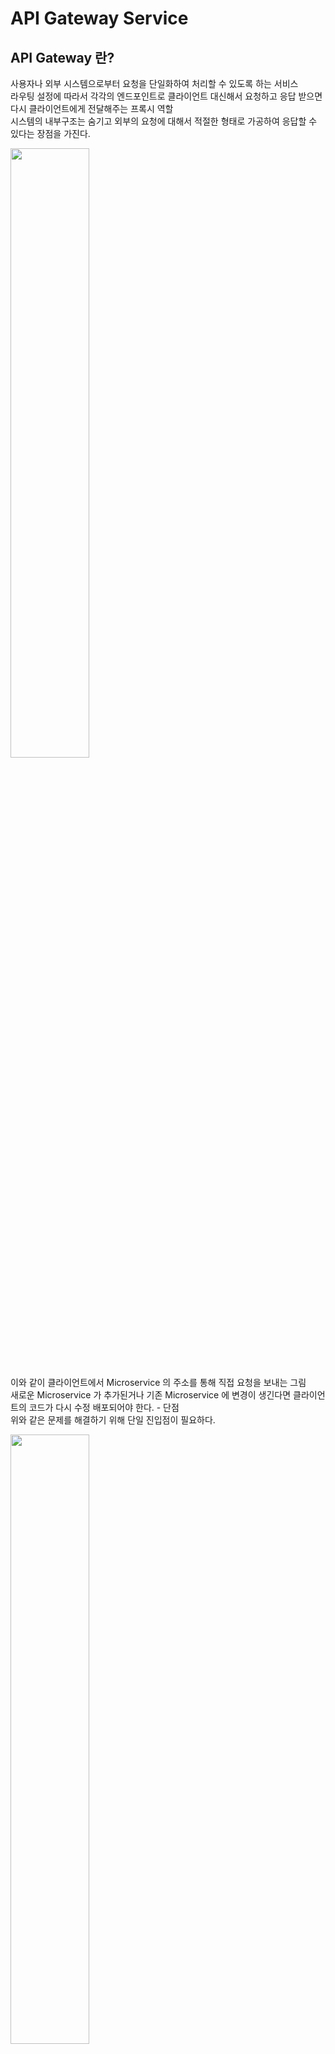 # API Gateway Service
## API Gateway 란?
사용자나 외부 시스템으로부터 요청을 단일화하여 처리할 수 있도록 하는 서비스<br>
라우팅 설정에 따라서 각각의 엔드포인트로 클라이언트 대신해서 요청하고 응답 받으면 다시 클라이언트에게 전달해주는 프록시 역할<br>
시스템의 내부구조는 숨기고 외부의 요청에 대해서 적절한 형태로 가공하여 응답할 수 있다는 장점을 가진다.

<img src="https://github.com/hyewon218/kim-jpa2/assets/126750615/069ff7f0-8fe4-44b2-acb4-0cac4c65b938" width="50%"/><br>

이와 같이 클라이언트에서 Microservice 의 주소를 통해 직접 요청을 보내는 그림<br>
새로운 Microservice 가 추가된거나 기존 Microservice 에 변경이 생긴다면 클라이언트의 코드가 다시 수정 배포되어야 한다. - 단점<br>
위와 같은 문제를 해결하기 위해 단일 진입점이 필요하다.

<img src="https://github.com/hyewon218/kim-jpa2/assets/126750615/f510852b-a8a2-4ce4-a099-b6e43f7b17fa" width="50%"/><br>

그래서 백엔드 계층 중간에 Gateway 를 두고, 각각의 Microservice 로의 요청을 전부 처리

### 장점
- 인증 및 권한 부여에 대한 단일 작업
- 서비스 검색 통합
- 응답 캐싱
- 정책, 회로 차단기 및 Qos 다시 시도
- 속도 제한
- 부하 분산
- 로깅, 추적, 상관 관계
- 헤더, 쿼리 문자열 및 청구 변환
- IP 허용 목록에 추가

### Netflix Ribbon - Load Balancer
#### Spring Cloud 에서의 MSA 간 통신

1. RestTemplate
```java
 new RestTemplate().getForObject("localhost:8080", Test.class, 200);
```
2. Feign Client
```java
 @FeignClient("test")
 public interface TestClient{
     @RequestMapping("/test")
     List<Test>getTest();
 }
```

Load Balancer 를 어디에 구축할지에 대한 고민, 초창기 Spring Cloud 에서는 이러한 Load Balancer 를 해주는 서비스를 위해서 Ribbon 이라는 서비스를 제공

#### Ribbon: Client side Load Balancer

- 비동기 방식에서 호환 문제가 있어 최근에는 잘 사용하지 않는다.
- 서비스 이름으로 호출
- Health Check

<img src="https://github.com/hyewon218/kim-jpa2/assets/126750615/f0e31fc0-d8a0-4121-af4f-d2acd938e608" width="50%"/><br>

## Netflix Zuul
Gateway 역할을 해주는 제품

<img src="https://github.com/hyewon218/kim-jpa2/assets/126750615/6642a7f6-4ac4-48fe-ba2d-342c9a652b82" width="50%"/><br>

## Netflix Zuul - 프로젝트 생성 (Deprecated)
#### first-service - FirstServiceController
```java
@RestController
@RequestMapping("")
@Slf4j
public class FirstServiceController {
    
    @GetMapping("/welcome")
    public String welcome() {
        return "Welcome to the First Service.";
    }
}
```
#### first-service - application.yml
```yaml
server:
  port: 8081


spring:
  application:
    name: my-first-service

eureka:
  client:
    register-with-eureka: false
    fetch-registry: false
```

#### second-service - SecondServiceController
```java
@RestController
@RequestMapping("/")
@Slf4j
public class SecondServiceController {
    @GetMapping("/welcome")
    public String welcome() {
        return "Welcome to the Second Service.";
    }
}
```
```yaml
server:
  port: 8082

spring:
  application:
    name: my-second-service

eureka:
  client:
    register-with-eureka: false
    fetch-registry: false
```

#### zuul-service
```java
@SpringBootApplication
@EnableZuulProxy
public class ZuulServiceApplication {

    public static void main(String[] args) {
        SpringApplication.run(ZuulServiceApplication.class, args);
    }

}
```
```yaml
server:
  port: 8000

spring:
  application:
    name: my-zuul-service

zuul:
  routes:
    first-service:
      path: /first-service/**
      url: http://localhost:8081
    second-service:
      path: /second-service/**
      url: http://localhost:8082
```

- zuul.routes: 라우팅 설정
  - first-service: 임의의 이름
  - path: 사용자의 요청
  - url: 사용자 요청에 대해서 이동할 url


## Netflix Zuul - Filter 적용 (Deprecated)
### ZuulLoggingFilter
```java
@Slf4j
@Component
public class ZuulLoggingFilter extends ZuulFilter {

    @Override
    public Object run() throws ZuulException {
        log.info("**************** printing logs: ");

        RequestContext ctx = RequestContext.getCurrentContext();
        HttpServletRequest request = ctx.getRequest();
        log.info("**************** " + request.getRequestURI());

        return null;
    }

    @Override
    public String filterType() {
        return "pre";
    }

    @Override
    public int filterOrder() {
        return 1;
    }

    @Override
    public boolean shouldFilter() {
        return true;
    }
}
```

- `filterType()`: 사전 필터인지 사후 필터인지에 대한 정의, return "pre" 이므로 사전 필터, return "post" 이면 사후 필터
- `filterOrder()`: 여러 개의 필터가 존재하는 경우 순서를 의미
- `shouldFilter()`: 현재 필터는 원하는 옵션에 따라서 필터로 사용할 수도 하지 않을 수도 있는데, return true 이므로 필터로 사용하겠다는 것
- `run()`: 실제 동작 정의
  - `RequestContext.getCurrentContext();`: 필터에는 Request 객체가 존재하지 않으므로 RequestContext 로부터 Request 정보를 가져와야 한다.
  - HttpServletRequest 를 통해 사용자의 요청 정보를 출력

<br>

## Spring Cloud Gateway 란?

앞에서 사용한 Netflix Zuul 대신 사용할 Gateway / Routing Service<br>
Zuul 1.0 Service 의 기본적인 동기방식을 비동기 방식으로 처리<br>
Zuul 의 스프링의 호환성 문제를 처리

## Spring Cloud Gateway - 프로젝트 생성
### apigateway-service
```yaml
server:
  port: 8000

eureka:
  client:
    register-with-eureka: false
    fetch-registry: false
    service-url:
      defaultZone: http://localhost:8761/eureka

spring:
  application:
    name: apigateway-service
  cloud:
    gateway:
      routes:
        - id: first-service
          uri: http://localhost:8081/
          predicates:
            - Path=/first-service/**
        - id: second-service
          uri: http://localhost:8082/
          predicates:
            - Path=/second-service/**
```
- `cloud.gateway.routes`: 리스트 형태로 라우트 객체를 등록
- `id`: 해당 라우터의 고유값
- `url`: 포워딩될 주소
- `predicates`: 조건절
   - Path: 사용자가 입력한 path 정보가 first-service 로 시작하는 경우


### 📌 주의
<img src="https://github.com/hyewon218/kim-jpa2/assets/126750615/beeb9af5-a87d-4e16-a801-f3d152463c16" width="60%"/><br>
- spring 3.0 이상 추가
<img src="https://github.com/hyewon218/kim-jpa2/assets/126750615/0edc5d02-f4d7-4bd3-8729-dcfc95ab324c" width="90%"/><br>
- spring-boot-starter-webflux<br>

<img src="https://github.com/hyewon218/kim-jpa2/assets/126750615/c665629d-88f3-4ef2-88cf-43c3a9c81782" width="60%"/><br>
- spring-cloud-starter-gateway<br>

<img src="https://github.com/hyewon218/kim-jpa2/assets/126750615/609590cc-ff4d-4739-8992-111f9e658ab5" width="100%"/><br>

기존의 Tomcat 서버가 아닌 Netty 내장 서버가 작동된 것을 볼 수 있다. -> 비동기 방식<br>
위 설정에서 문제점은 http://localhost:8000/first-service/welcome 이와 같이 요청이 들어오면<br> 
리다이렉트를 http://localhost:8081/first-service/welcome 로 해주기 때문에 first-service 에서 맵핑이 되지 않는다.

따라서 기존의 first, second service 의 맵핑 정보를 바꿔주면 된다. -> 이후에 필터를 통해서 사용자의 요청 정보를 변환할 수 있다.

```java
@RestController
@RequestMapping("/first-service")
@Slf4j
public class FirstServiceController { }

@RestController
@RequestMapping("/second-service")
@Slf4j
public class SecondServiceController { }
```

<img src="https://github.com/hyewon218/kim-jpa2/assets/126750615/7db73f50-00f6-4bbf-8d66-89c65fe95c64" width="50%"/><br>
<img src="https://github.com/hyewon218/kim-jpa2/assets/126750615/eab45e2a-98e6-4394-a2b0-404d5e8d5dfb" width="50%"/><br>

<br>

## Spring Cloud Gateway - Filter
Client 가 Spring Cloud Gateway 에 요청을 전달하면 gateway 에서 First? Second?를 판단하고 서비스에 요청을 보낸다.<br>
Gateway 의 작업을 조금 더 확대한다면 Predicate 에 의해 요청의 조건을 분기하고 사전 필터, 사후 필터를 구성(Java Code or Property(yml)를 통해)할 수 있다.

<img src="https://github.com/hyewon218/kim-jpa2/assets/126750615/0e184517-e213-47b1-aa81-4e12ffcba60e" width="70%"/><br>

#### 먼저 필터를 자바 코드를 통해 구성
#### FilterConfig.java
```java
@Configuration
public class FilterConfig {

    @Bean
    public RouteLocator gatewayRoutes(RouteLocatorBuilder builder) {
        return builder.routes()
                .route(r -> r.path("/first-service/**")
                        .filters(f -> f.addRequestHeader("first-request", "first-request-header")
                                .addResponseHeader("first-response", "first-response-header"))
                        .uri("http://localhost:8081"))
                .route(r -> r.path("/second-service/**")
                        .filters(f -> f.addRequestHeader("second-request", "second-request-header")
                                .addResponseHeader("second-response", "second-response-header"))
                        .uri("http://localhost:8082"))
                .build();
    }
}
```
앞에서 yml의 cloud.gateway.routes을 통해 설정한 작업(라우팅 정보 추가)을 자바 코드로 처리하는 방법이며<br>
해당 `path`로 요청이 들어오면 헤더를 추가하여 uri로 포워딩 시켜준다.

#### FirstServiceController, SecondServiceController
```java
@RestController
@RequestMapping("first-service")
@Slf4j
public class FirstServiceController {
    ...

    @GetMapping("/message")
    public String message(@RequestHeader("first-request") String header) {
        log.info(header);
        return "Hello World in First Service.";
    }

}
```
```java
@RestController
@RequestMapping("/second-service")
@Slf4j
public class SecondServiceController {
    ...
    @GetMapping("/message")
    public String message(@RequestHeader("second-request") String header) {
        log.info(header);
        return "Hello World in Second Service.";
    }
}
```
spring cloud gateway 의 filter 에서 추가해준 `request header` 확인
message() 함수가 실행되면 @RequestHeader name에 대한 값을 받아올 것이다.
그 값이 header 안에 저장된다.

<img src="https://github.com/hyewon218/kim-jpa2/assets/126750615/0b0d3fe0-7b2d-47c0-8a27-162e0fd73c4d" width="60%"/><br>
<img src="https://github.com/hyewon218/kim-jpa2/assets/126750615/14949190-7c4b-495f-b4bd-92374e98cf66" width="60%"/><br>

<img src="https://github.com/hyewon218/kim-jpa2/assets/126750615/0b40e791-d140-4169-9d3d-36a4703ed884" width="60%"/><br>
<img src="https://github.com/hyewon218/kim-jpa2/assets/126750615/19b03e3e-7cf7-4df8-ae57-a3f1475e3e81" width="60%"/><br>

<img src="https://github.com/hyewon218/kim-jpa2/assets/126750615/278a7478-2a47-4222-a8d6-d82abf0e48cf" width="80%"/><br>
- `ResponseHeader` 값이 정상적으로 등록이 되었다.

<br>

#### 필터를 설정 파일(yml) 통해 구성
```yaml

...

spring:
  application:
    name: apigateway-service
  cloud:
    gateway:
      routes:
        - id: first-service
          uri: http://localhost:8081/
          predicates:
            - Path=/first-service/**
          filters:
            - AddRequestHeader=first-request, first-request-header2
            - AddResponseHeader=first-response, first-response-header2
        - id: second-service
          uri: http://localhost:8082/
          predicates:
            - Path=/second-service/**
          filters:
            - AddRequestHeader=second-request, second-request-header2
            - AddResponseHeader=second-response, second-response-header2
```

<img src="https://github.com/hyewon218/kim-jpa2/assets/126750615/6bd3a047-7e0b-4bfe-be15-eb34419d5871" width="70%"/><br>
<img src="https://github.com/hyewon218/kim-jpa2/assets/126750615/d6ea5e31-2350-4bd2-aaed-b06b8a207671" width="80%"/><br>

<img src="https://github.com/hyewon218/kim-jpa2/assets/126750615/aa5469ff-e219-4fa7-ac50-d1c65a02fb14" width="80%"/><br>
- postman 테스트

<br> 

## Spring Cloud Gateway - Custom Filter 적용
```java
@Component
@Slf4j
public class CustomFilter extends AbstractGatewayFilterFactory<CustomFilter.Config> {

    public CustomFilter() {
        super(Config.class);
    }

    @Override
    public GatewayFilter apply(Config config) {
        // Custom Pre Filter
        return (exchange, chain) -> {
            ServerHttpRequest request = exchange.getRequest();
            ServerHttpResponse response = exchange.getResponse();

            log.info("Custom PRE filter: request id -> {}", request.getId());

            // Custom Post Filter
            return chain.filter(exchange).then(Mono.fromRunnable(() -> {
                log.info("Custom POST filter: response code -> {}", response.getStatusCode());
            }));
        };
    }


    public static class Config {
        // Put the configuration properties
    }
}
```
- `apply()`: 수행하고자 하는 내용
  - 람다식의 인자값으로 exchange, chain 객체를 받는다.
  - chain(반환) 형태로 작동
  - 예를 들어 pre filter 에서 사용자 로그인 시 받은 JWT 를 검증할 수 있다.
  - 첫번째 매개변수인 `exchange` 를 통해, ServerHttpRequest, ServerHttpResponse 를 가져올 수 있다.
    - Mono 라는 객체는 `WebFlux` 라고 해서 스프링5에서 추가된 기능이다. (비동기 방식으로 서버를 지원할 때 단일값 전달)
    - `Netty` 라는 비동기 내장 서버이므로 ServletRequest, ServletResponse 가 아닌 `ServerHttpRequest`, `ServerHttpResponse` 를 사용해야 한다.
  - then()은 종료되기 전에 수행할 내용

```yaml
...

spring:
  application:
    name: apigateway-service
  cloud:
    gateway:
      routes:
        - id: first-service
          uri: http://localhost:8081/
          predicates:
            - Path=/first-service/**
          filters:
#            - AddRequestHeader=first-request, first-request-header2
#            - AddResponseHeader=first-response, first-response-header2
            - CustomFilter
        - id: second-service
          uri: http://localhost:8082/
          predicates:
            - Path=/second-service/**
          filters:
#            - AddRequestHeader=second-request, second-request-header2
#            - AddResponseHeader=second-response, second-response-header2
            - CustomFilter
```

#### FirstServiceController, SecondServiceController
```java
@RestController
@RequestMapping("first-service")
@Slf4j
public class FirstServiceController {
    

 ...

  @GetMapping("/check")
  public String check() {
    return "Hi, there. This is a message from First Service.";
  }

}
```
```java
@RestController
@RequestMapping("/second-service")
@Slf4j
public class SecondServiceController {
    

 ...

    @GetMapping("/check")
    public String check() {
        return "Hi, there. This is a message from Second Service.";
    }
}
```

<img src="https://github.com/hyewon218/kim-jpa2/assets/126750615/c8adf2e1-84f7-4677-b5ef-5626f14029e4" width="80%"/><br>
<img src="https://github.com/hyewon218/kim-jpa2/assets/126750615/63c4701e-6d63-4d42-806c-564c7c882f49" width="70%"/><br>

<br>

## Spring Cloud Gateway - Global Filter
앞에서 실습한 Custom Filter 와 만드는 방법과 동일하다. <br>
단, 어떤 라우트 정보가 실행된다고 하더라도 공통적으로 실행되는 **공통필터**

(Custom Filter 는 원하는 라우트 정보에 개별적으로 다 등록을 해야만 한다.) 

```java
@Component
@Slf4j
public class GlobalFilter extends AbstractGatewayFilterFactory<GlobalFilter.Config> {

    public GlobalFilter() {
        super(Config.class);
    }


    @Override
    public GatewayFilter apply(Config config) {
        return (((exchange, chain) -> {

            ServerHttpRequest request = exchange.getRequest();
            ServerHttpResponse response = exchange.getResponse();

            log.info("Global Filter baseMessage {}", config.getBaseMessage());
            if (config.isPreLogger()) {
                log.info("Global Filter Start: request id -> {}", request.getId());
            }
            return chain.filter(exchange).then(Mono.fromRunnable(() -> {
                if (config.isPostLogger()) {
                    log.info("Global Filter End: response code -> {}", response.getStatusCode());
                }
            }));
        }));
    }

    @Data
    public static class Config { //inner class

        private String baseMessage;
        private boolean preLogger;
        private boolean postLogger;

    }
}
```
Config.class 의 변수의 초기화는 `application.yml` 파일에서 처리<br>

```yaml

... 
spring:
  application:
    name: apigateway-service
  cloud:
    gateway:
      routes:
        - id: first-service
          uri: http://localhost:8081/
          predicates:
            - Path=/first-service/**
          filters:
#            - AddRequestHeader=first-request, first-request-header2
#            - AddResponseHeader=first-response, first-response-header2
            - CustomFilter
        - id: second-service
          uri: http://localhost:8082/
          predicates:
            - Path=/second-service/**
          filters:
#            - AddRequestHeader=second-request, second-request-header2
#            - AddResponseHeader=second-response, second-response-header2
            - CustomFilter
      default-filters: 
        - name: GlobalFilter
          args:
            baseMessage: Spring Cloud Gateway GlobalFilter
            preLogger: true
            postLogger: true
```
- GlobalFilter는 모든 필터 중 가장 먼저 시작되고 가장 마지막 종료된다.<br>
  <img src="https://github.com/hyewon218/kim-jpa2/assets/126750615/d2683ef7-8bd5-4c86-a907-bf6808f878fe" width="70%"/><br>
  <br>
  <img src="https://github.com/hyewon218/kim-jpa2/assets/126750615/f83513a6-4817-42d9-ba3a-6caec3caa5a6" width="100%"/><br>
  - 글로벌 필터가 종료되기 전에 커스텀 필터가 실행된다. 

뒤에서 환경 설정 정보(application.yml)을 다루는 내용을 배우는데 현재는 yml 이 프로젝트에 내장되어 있는데,<br> 
내장되어 있으므로 변경 시 값을 바꾼 뒤 다시 빌드, 배포, 패키징하는 과정을 해야한다.<br>

yml 이 프로젝트 외부에 존재한다면 수행 중인 Microservice 는 갱신되지 않을 수 있다. 따라서 설정과 실행을 분리하는게 좋다.

<br>

## Spring Cloud Gateway - Custom Filter (Logging)
```java
@Component
@Slf4j
public class LoggingFilter extends AbstractGatewayFilterFactory<LoggingFilter.Config> {

    public LoggingFilter() {
        super(Config.class);
    }

    @Override
    public GatewayFilter apply(Config config) {
        return (exchange, chain) -> {
            ServerHttpRequest request = exchange.getRequest();
            ServerHttpResponse response = exchange.getResponse();

            log.info("Logging Filter baseMessage {}", config.getBaseMessage());
            if (config.isPreLogger()) {
                log.info("Logging Filter Start: request uri -> {}", request.getURI());
            }
            return chain.filter(exchange).then(Mono.fromRunnable(() -> {
                if (config.isPostLogger()) {
                    log.info("Logging Filter End: response code -> {}", response.getStatusCode());
                }
            }));
        };
    }


    @Data
    public static class Config {

        private String baseMessage;
        private boolean preLogger;
        private boolean postLogger;

    }
}
```  
```yaml
...
spring:
  application:
    name: apigateway-service
  cloud:
    gateway:
      default-filters:
        - name: GlobalFilter
          args:
            baseMessage: Spring Cloud Gateway GlobalFilter
            preLogger: true
            postLogger: true
      routes:
        - id: first-service
          uri: http://localhost:8081/
          predicates:
            - Path=/first-service/**
          filters:
#            - AddRequestHeader=first-request, first-request-header2
#            - AddResponseHeader=first-response, first-response-header2
            - CustomFilter
        - id: second-service
          uri: http://localhost:8082/
          predicates:
            - Path=/second-service/**
          filters:
#            - AddRequestHeader=second-request, second-request-header2
#            - AddResponseHeader=second-response, second-response-header2
            - name: CustomFilter
            - name: LoggingFilter
              args:
                baseMessage: Hi, there.
                preLogger: true
                postLogger: true
```

<img src="https://github.com/hyewon218/kim-jpa2/assets/126750615/37a60b4e-2f5a-4db7-babb-4326bdb926ac" width="90%"/><br>
<img src="https://github.com/hyewon218/kim-jpa2/assets/126750615/85bb4bee-8f7f-4489-b398-292f7e76390d" width="80%"/><br>

- Gateway Handler 를 통해서 어떤 요청인지 판단
- Global -> Custom -> Logging 순서로 시작되고 Logging -> Custom -> Global을 순서로 종료된다.
- Proxied Service 는 지금 first-service 와 second-service

<br>

#### 람다식을 풀어서 설명
```java
  @Override
    public GatewayFilter apply(Config config) {

        GatewayFilter filter = new OrderedGatewayFilter((exchange, chain) -> {
            ServerHttpRequest request = exchange.getRequest();
            ServerHttpResponse response = exchange.getResponse();

            log.info("Logging Filter baseMessage {}", config.getBaseMessage());
            
            if (config.isPreLogger()) {
                log.info("Logging Filter Start: request uri -> {}", request.getURI());
            }
            return chain.filter(exchange).then(Mono.fromRunnable(() -> {
                if (config.isPostLogger()) {
                    log.info("Logging Filter End: response code -> {}", response.getStatusCode());
                }
            }));

        }, Ordered.HIGHEST_PRECEDENCE);

        return filter;


    }
```
`new OrderedGatewayFilter()`: 해당 구현체는 생성자로 GatewayFilter 와 순서에 해당하는 Ordered 를 받는다.

- 해당 구현체는 GatewayFilter 를 implements 하므로 filter 를 정의한다.
- Spring 의 `WebFlux` 를 사용하므로 ServerRequest, ServerResponse 를 사용해야하는데<br>
  두 가지 인스턴스를 사용하도록 도와주는 것이 `ServerWebExchange` 객체이다.
- `GatewayFilterChain` 객체를 통해 다양한 필터(pre-filter, post-filter)들을 연결해준다.<br>
   <img src="https://github.com/hyewon218/kim-jpa2/assets/126750615/44c29d5a-eacf-4675-8c61-4f87f1f1eb39" width="60%"/><br>

<img src="https://github.com/hyewon218/kim-jpa2/assets/126750615/ba148a3b-a239-4099-a833-7b44d54ea26c" width="80%"/><br>

- 순서가 달라졌다 ?

<img src="https://github.com/hyewon218/kim-jpa2/assets/126750615/891a10a1-b806-4dab-a03b-45b4b87d4acc" width="60%"/><br>

- 위의 order 파라미터 때문이다.

<br>

## Spring Cloud Gateway - Eureka 연동
Eureka 라는 네이밍 서비스에 Spring Cloud Gateway 를 등록

<img src="https://github.com/hyewon218/kim-jpa2/assets/126750615/6642a7f6-4ac4-48fe-ba2d-342c9a652b82" width="50%"/><br>

클라이언트에서 API gateway 를 통과해서 요청 정보를 보내게 되면 유레카 서버로 전달되어 해당 요청을 분석해서 마이크로서비스의 위치정보를 전달 받아서 해당 정보를 통해 포워딩이 이뤄진다.

```yaml
spring:
  application:
    name: apigateway-service
  cloud:
    gateway:
      default-filters:
        - name: GlobalFilter
          args:
            baseMessage: Spring Cloud Gateway GlobalFilter
            preLogger: true
            postLogger: true
      routes:
        - id: first-service
          uri: lb://MY-FIRST-SERVICE
          predicates:
            - Path=/first-service/**
          filters:
#            - AddRequestHeader=first-request, first-request-header2
#            - AddResponseHeader=first-response, first-response-header2
            - CustomFilter
        - id: second-service
          uri: lb://MY-SECOND-SERVICE
          predicates:
            - Path=/second-service/**
```

- uri 를 보면 lb(load balancer) 뒤에 네이밍 서비스(유레카 서비스)에 등록된 인스턴스 이름을 적어줌을 볼 수 있다.

#### first-service, second-service 유레카 등록
```yaml
...
eureka:
  client:
    register-with-eureka: true
    fetch-registry: true
    service-url:
      defaultZone: http://localhost:8761/eureka
```

<img src="https://github.com/hyewon218/kim-jpa2/assets/126750615/6642a7f6-4ac4-48fe-ba2d-342c9a652b82" width="50%"/><br>
<img src="https://github.com/hyewon218/kim-jpa2/assets/126750615/6642a7f6-4ac4-48fe-ba2d-342c9a652b82" width="50%"/><br>
<img src="https://github.com/hyewon218/kim-jpa2/assets/126750615/6642a7f6-4ac4-48fe-ba2d-342c9a652b82" width="50%"/><br>

## Spring Cloud Gateway - Load Balancer
인텔리제이에서 서버 2개 이상 기동하는 방법

<img src="https://github.com/hyewon218/kim-jpa2/assets/126750615/6642a7f6-4ac4-48fe-ba2d-342c9a652b82" width="50%"/><br>
<img src="https://github.com/hyewon218/kim-jpa2/assets/126750615/6642a7f6-4ac4-48fe-ba2d-342c9a652b82" width="50%"/><br>

현재 first, second 서비스 모두 2개씩 기동 중인 상태 해당 url로 요청이 들어오면 어디로 로드 밸런싱?
랜덤 포트 적용
```yaml
server:
  port: 0

spring:
  application:
    name: my-first-service

eureka:
  client:
    register-with-eureka: true
    fetch-registry: true
    service-url:
      defaultZone: http://localhost:8761/eureka
  instance:
    instance-id: ${spring.cloud.client.ip-address}:${spring.application.instance_id:${random.value}}
    prefer-ip-address: true
```

<img src="https://github.com/hyewon218/kim-jpa2/assets/126750615/6642a7f6-4ac4-48fe-ba2d-342c9a652b82" width="50%"/><br>
```java
@RestController
@RequestMapping("first-service")
@Slf4j
public class FirstServiceController {
    Environment env;

    @Autowired
    public FirstServiceController(Environment env) {
        this.env = env;
    }

   ...

    @GetMapping("/check")
    public String check(HttpServletRequest request) {
        
        log.info("Server port={}", request.getServerPort());

        log.info("spring.cloud.client.hostname={}", env.getProperty("spring.cloud.client.hostname"));
        log.info("spring.cloud.client.ip-address={}", env.getProperty("spring.cloud.client.ip-address"));

        return String.format("Hi, there. This is a message from First Service on PORT %s"
                , env.getProperty("local.server.port"));
    }
}
```

<img src="https://github.com/hyewon218/kim-jpa2/assets/126750615/6642a7f6-4ac4-48fe-ba2d-342c9a652b82" width="50%"/><br>

